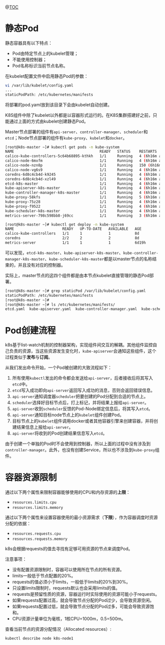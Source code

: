 ﻿@[TOC](静态Pod、Pod创建流程、容器资源限制)

# 静态Pod
静态容器具有以下特点：
- Pod由特定节点上的kubelet管理；
- 不能使用控制器；
- Pod名称标识当前节点名称。

在kubelet配置文件中启用静态Pod的参数：

```bash
vi /var/lib/kubelet/config.yaml
...
staticPodPath: /etc/kubernetes/manifests
```
将部署的pod.yaml放到该目录下会由kubelet自动创建。

K8S组件中除了kubelet以外都是以容器形式运行的。在K8S集群搭建好之前，只能通过上面的方式由kubelet创建静态Pod。

Master节点部署的组件有`api-server`、`controller-manager`、`scheduler`和`etcd`；Node节点部署的组件有`kube-proxy`、`kubelet`和`docker`。

```bash
[root@k8s-master ~]# kubectl get pods -n kube-system
NAME                                       READY   STATUS    RESTARTS          AGE
calico-kube-controllers-5c64b68895-kthkh   1/1     Running   4 (6h16m ago)     8d
calico-node-6mxfm                          1/1     Running   4 (6h16m ago)     8d
calico-node-nzn8p                          1/1     Running   150 (6h16m ago)   8d
calico-node-vg6s9                          1/1     Running   4 (6h16m ago)     8d
coredns-6d8c4cb4d-k9245                    1/1     Running   4 (6h16m ago)     8d
coredns-6d8c4cb4d-xzl49                    1/1     Running   4 (6h16m ago)     8d
etcd-k8s-master                            1/1     Running   4 (6h16m ago)     8d
kube-apiserver-k8s-master                  1/1     Running   4 (6h16m ago)     8d
kube-controller-manager-k8s-master         1/1     Running   4 (6h16m ago)     8d
kube-proxy-58kfs                           1/1     Running   5 (6h16m ago)     8d
kube-proxy-75z28                           1/1     Running   4 (6h16m ago)     8d
kube-proxy-f9522                           1/1     Running   4 (6h16m ago)     8d
kube-scheduler-k8s-master                  1/1     Running   4 (6h16m ago)     8d
metrics-server-798c598bb8-j69cc            1/1     Running   3 (6h16m ago)     6d19h

[root@k8s-master ~]# kubectl get deploy -n kube-system
NAME                      READY   UP-TO-DATE   AVAILABLE   AGE
calico-kube-controllers   1/1     1            1           8d
coredns                   2/2     2            2           8d
metrics-server            1/1     1            1           6d19h
```

可以发现，`etcd-k8s-master`、`kube-apiserver-k8s-master`、`kube-controller-manager-k8s-master`、`kube-scheduler-k8s-master`都是以master节点的名称结束的，并且没有对应的控制器。

实际上，master节点的这四个组件都是由本节点kubelet直接管理的静态Pod部署。
```bash
[root@k8s-master ~]# grep staticPod /var/lib/kubelet/config.yaml
staticPodPath: /etc/kubernetes/manifests
[root@k8s-master ~]#
[root@k8s-master ~]# ls /etc/kubernetes/manifests/
etcd.yaml  kube-apiserver.yaml  kube-controller-manager.yaml  kube-scheduler.yaml
```

# Pod创建流程
k8s基于list-watch机制的控制器架构，实现组件间交互的解耦。其他组件监控自己负责的资源，当这些资源发生变化时，`kube-apiserver`会通知这些组件，这个过程类似于**发布**与**订阅**。

从我们发出命令开始，一个Pod被创建的大致流程如下：

1. 所有使用`kubectl`发出的命令都会发送给`api-server`，后者接收后将其写入`etcd`中。
2. `etcd`写入成功即向`api-server`返回写入成功的消息，否则会返回错误信息。
3. `api-server`通知调度器`scheduler`把要创建的Pod分配到合适的节点上。
4. `scheduler`选择好目标节点后，打上标记，并将结果上报给`api-server`。
5. `api-server`收到`scheduler`反馈的Pod-Node绑定信息后，将其写入`etcd`。
6. `api-server`通知目标node节点上的`kubelet`组件创建Pod。
7. 目标节点上的`kubelet`组件调用docker或者其他容器引擎来创建容器，并将创建结果信息上报给`api-server`。
8. `api-server`将收到的Pod创建结果信息写入`etcd`。

由于创建一个单独的Pod时不会使用到控制器，所以上面的过程中没有涉及到`controller-manager`。此外，也没有创建Service，所以也不涉及到`kube-proxy`组件。


# 容器资源限制
通过以下两个属性来限制容器能够使用的CPU和内存资源的**上限**：
- `resources.limits.cpu`
- `resources.limits.memory`

通过以下两个属性来设置容器使用的最小资源需求（**下限**），作为容器调度时资源分配的依据：
- `resources.requests.cpu`
- `resources.requests.memory`

k8s会根据requests的值去寻找有足够可用资源的节点来调度Pod。

注意事项：
- 没有配置资源限制时，容器可以使用所在节点的所有资源。
- limits一般低于节点配置的20%。
- requests的值必须小于limits，一般低于limits的20%到30%。
- 只设置limits限制时，requests默认也会采用limits的值。
- requests是预留性质的资源，容器运行时实际使用的资源可能小于requests。
- 如果requests配置过高，就会导致节点分配的Pod过少，会导致资源空闲。
- 如果requests配置过低，就会导致节点分配的Pod过多，可能会导致资源饱和。
- CPU资源计量单位为毫核，1核CPU=1000m，0.5=500m。

查看当前节点的资源分配情况（Allocated resources）:
```bash
kubectl describe node k8s-node1
```



